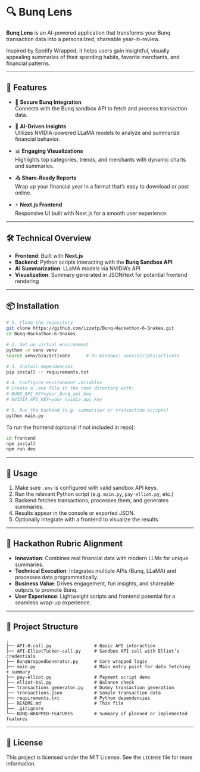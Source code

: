 # 🔍 Bunq Lens

**Bunq Lens** is an AI-powered application that transforms your Bunq transaction data into a personalized, shareable year-in-review.

Inspired by Spotify Wrapped, it helps users gain insightful, visually appealing summaries of their spending habits, favorite merchants, and financial patterns.

---

## 🚀 Features

- 🔐 **Secure Bunq Integration**  
  Connects with the Bunq sandbox API to fetch and process transaction data.

- 🤖 **AI-Driven Insights**  
  Utilizes NVIDIA-powered LLaMA models to analyze and summarize financial behavior.

- 📊 **Engaging Visualizations**  
  Highlights top categories, trends, and merchants with dynamic charts and summaries.

- 📤 **Share-Ready Reports**  
  Wrap up your financial year in a format that’s easy to download or post online.

- ⚡ **Next.js Frontend**  
  Responsive UI built with Next.js for a smooth user experience.

---

## 🛠️ Technical Overview

- **Frontend**: Built with **Next.js**
- **Backend**: Python scripts interacting with the **Bunq Sandbox API**
- **AI Summarization**: LLaMA models via NVIDIA’s API
- **Visualization**: Summary generated in JSON/text for potential frontend rendering

---

## 📦 Installation

```bash
# 1. Clone the repository
git clone https://github.com/izzetp/Bunq-Hackathon-6-Snakes.git
cd Bunq-Hackathon-6-Snakes

# 2. Set up virtual environment
python -m venv venv
source venv/bin/activate      # On Windows: venv\Scripts\activate

# 3. Install dependencies
pip install -r requirements.txt

# 4. Configure environment variables
# Create a .env file in the root directory with:
# BUNQ_API_KEY=your_bunq_api_key
# NVIDIA_API_KEY=your_nvidia_api_key

# 5. Run the backend (e.g. summarizer or transaction scripts)
python main.py
```

To run the frontend (optional if not included in repo):
```bash
cd frontend
npm install
npm run dev
```

---

## 🧪 Usage

1. Make sure `.env` is configured with valid sandbox API keys.
2. Run the relevant Python script (e.g. `main.py`, `pay-elliot.py`, etc.)
3. Backend fetches transactions, processes them, and generates summaries.
4. Results appear in the console or exported JSON.
5. Optionally integrate with a frontend to visualize the results.

---

## 🎯 Hackathon Rubric Alignment

- **Innovation**: Combines real financial data with modern LLMs for unique summaries.
- **Technical Execution**: Integrates multiple APIs (Bunq, LLaMA) and processes data programmatically.
- **Business Value**: Drives engagement, fun insights, and shareable outputs to promote Bunq.
- **User Experience**: Lightweight scripts and frontend potential for a seamless wrap-up experience.

---

## 📁 Project Structure

```
.
├── API-0-call.py                # Basic API interaction
├── API-ElliotTucker-call.py     # Sandbox API call with Elliot’s credentials
├── BunqWrappedGenerator.py      # Core wrapped logic
├── main.py                      # Main entry point for data fetching + summary
├── pay-elliot.py                # Payment script demo
├── elliot-bal.py                # Balance check
├── transactions_generator.py    # Dummy transaction generation
├── transactions.json            # Sample transaction data
├── requirements.txt             # Python dependencies
├── README.md                    # This file
├── .gitignore
└── BUNQ-WRAPPED-FEATURES        # Summary of planned or implemented features
```

---

## 📄 License

This project is licensed under the MIT License. See the `LICENSE` file for more information.